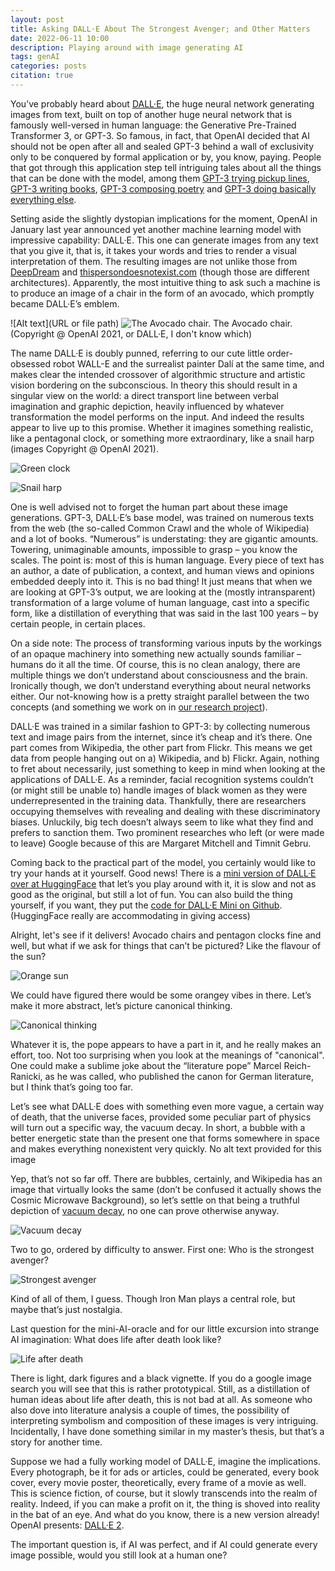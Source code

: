 ```yaml
---
layout: post
title: Asking DALL·E About The Strongest Avenger; and Other Matters
date: 2022-06-11 10:00
description: Playing around with image generating AI
tags: genAI
categories: posts
citation: true
---
```


You’ve probably heard about [DALL·E](https://openai.com/index/dall-e/), the huge neural network generating images from text, built on top of another huge neural network that is famously well-versed in human language: the Generative Pre-Trained Transformer 3, or GPT-3. So famous, in fact, that OpenAI decided that AI should not be open after all and sealed GPT-3 behind a wall of exclusivity only to be conquered by formal application or by, you know, paying. People that got through this application step tell intriguing tales about all the things that can be done with the model, among them [GPT-3 trying pickup lines](https://www.aiweirdness.com/gpt-3-tries-pickup-lines/), [GPT-3 writing books](https://medium.com/swlh/i-wrote-a-book-with-gpt-3-ai-in-24-hours-and-got-it-published-93cf3c96f120), [GPT-3 composing poetry](https://www.universityofcalifornia.edu/news/will-ai-write-next-great-american-novel) and [GPT-3 doing basically everything else](https://www.reddit.com/r/artificial/comments/icvypl/list_of_free_sitesprograms_that_are_powered_by/).

Setting aside the slightly dystopian implications for the moment, OpenAI in January last year announced yet another machine learning model with impressive capability: DALL·E. This one can generate images from any text that you give it, that is, it takes your words and tries to render a visual interpretation of them. The resulting images are not unlike those from [DeepDream](https://research.google/blog/inceptionism-going-deeper-into-neural-networks/) and  [thispersondoesnotexist.com](https://thispersondoesnotexist.com) (though those are different architectures). Apparently, the most intuitive thing to ask such a machine is to produce an image of a chair in the form of an avocado, which promptly became DALL·E’s emblem.

![Alt text](URL or file path)
![The Avocado chair.](https://media.licdn.com/dms/image/v2/D4E12AQFx77VQMTbmrw/article-inline_image-shrink_1500_2232/article-inline_image-shrink_1500_2232/0/1654948001240?e=1746057600&v=beta&t=7jHfjcAKMPzBJqjXKP9CDPOPlLLen0PGm_je73W7vlw)
The Avocado chair. (Copyright @  OpenAI 2021, or DALL·E, I don't know which)

The name DALL·E is doubly punned, referring to our cute little order-obsessed robot WALL-E and the surrealist painter Dalí at the same time, and makes clear the intended crossover of algorithmic structure and artistic vision bordering on the subconscious. In theory this should result in a singular view on the world: a direct transport line between verbal imagination and graphic depiction, heavily influenced by whatever transformation the model performs on the input. And indeed the results appear to live up to this promise. Whether it imagines something realistic, like a pentagonal clock, or something more extraordinary, like a snail harp (images Copyright @ OpenAI 2021).

![Green clock](https://media.licdn.com/dms/image/v2/D4E12AQFgiIhxKAZ2_w/article-inline_image-shrink_1500_2232/article-inline_image-shrink_1500_2232/0/1654948404491?e=1746057600&v=beta&t=vvgjKoFjcy56pCFxGF6iwfs7vC2DBbNPtdy3duNiutI)

![Snail harp](https://media.licdn.com/dms/image/v2/D4E12AQEAbSeLC_M0IA/article-inline_image-shrink_1500_2232/article-inline_image-shrink_1500_2232/0/1654948411676?e=1746057600&v=beta&t=FnIkQJfdVHQRyPU8Cy414VnuqxCLeMNCNqSfCNkivDc)

One is well advised not to forget the human part about these image generations. GPT-3, DALL·E’s base model, was trained on numerous texts from the web (the so-called Common Crawl and the whole of Wikipedia) and a lot of books. “Numerous” is understating: they are gigantic amounts. Towering, unimaginable amounts, impossible to grasp – you know the scales. The point is: most of this is human language. Every piece of text has an author, a date of publication, a context, and human views and opinions embedded deeply into it. This is no bad thing! It just means that when we are looking at GPT-3’s output, we are looking at the (mostly intransparent) transformation of a large volume of human language, cast into a specific form, like a distillation of everything that was said in the last 100 years – by certain people, in certain places. 

On a side note: The process of transforming various inputs by the workings of an opaque machinery into something new actually sounds familiar – humans do it all the time. Of course, this is no clean analogy, there are multiple things we don’t understand about consciousness and the brain. Ironically though, we don’t understand everything about neural networks either. Our not-knowing how is a pretty straight parallel between the two concepts (and something we work on in [our research project]([url](https://media.licdn.com/dms/image/v2/D4E12AQEAbSeLC_M0IA/article-inline_image-shrink_1500_2232/article-inline_image-shrink_1500_2232/0/1654948411676?e=1746057600&v=beta&t=FnIkQJfdVHQRyPU8Cy414VnuqxCLeMNCNqSfCNkivDc))). 

DALL·E was trained in a similar fashion to GPT-3: by collecting numerous text and image pairs from the internet, since it’s cheap and it’s there. One part comes from Wikipedia, the other part from Flickr. This means we get data from people hanging out on a) Wikipedia, and b) Flickr. Again, nothing to fret about necessarily, just something to keep in mind when looking at the applications of DALL·E. As a reminder, facial recognition systems couldn’t (or might still be unable to) handle images of black women as they were underrepresented in the training data. Thankfully, there are researchers occupying themselves with revealing and dealing with these discriminatory biases. Unluckily, big tech doesn’t always seem to like what they find and prefers to sanction them. Two prominent researches who left (or were made to leave) Google because of this are Margaret Mitchell and Timnit Gebru. 

Coming back to the practical part of the model, you certainly would like to try your hands at it yourself. Good news! There is a [mini version of DALL·E over at HuggingFace]([url](https://huggingface.co/spaces/dalle-mini/dalle-mini)) that let’s you play around with it, it is slow and not as good as the original, but still a lot of fun. You can also build the thing yourself, if you want, they put the [code for DALL·E Mini on Github]([url](https://github.com/borisdayma/dalle-mini)). (HuggingFace really are accommodating in giving access)

Alright, let's see if it delivers! Avocado chairs and pentagon clocks fine and well, but what if we ask for things that can’t be pictured? Like the flavour of the sun?

![Orange sun](https://media.licdn.com/dms/image/v2/D4E12AQEaZ5QTPObC9Q/article-inline_image-shrink_1000_1488/article-inline_image-shrink_1000_1488/0/1654948498706?e=1746057600&v=beta&t=KvuKN8-Nv-F2SDv8ci3234pgZEv9p4AI7y1CfC6T6Qk)

We could have figured there would be some orangey vibes in there. Let’s make it more abstract, let’s picture canonical thinking.

![Canonical thinking](https://media.licdn.com/dms/image/v2/D4E12AQE9VDzuTYqboA/article-inline_image-shrink_1000_1488/article-inline_image-shrink_1000_1488/0/1654948537650?e=1746057600&v=beta&t=SBIOEjWO5C435P0SoOY8J3xbzbYRW0gKiPDLcbj8Vdc)

Whatever it is, the pope appears to have a part in it, and he really makes an effort, too. Not too surprising when you look at the meanings of "canonical". One could make a sublime joke about the “literature pope” Marcel Reich-Ranicki, as he was called, who published the canon for German literature, but I think that’s going too far.

Let’s see what DALL·E does with something even more vague, a certain way of death, that the universe faces, provided some peculiar part of physics will turn out a specific way, the vacuum decay. In short, a bubble with a better energetic state than the present one that forms somewhere in space and makes everything nonexistent very quickly.
No alt text provided for this image

Yep, that’s not so far off. There are bubbles, certainly, and Wikipedia has an image that virtually looks the same (don’t be confused it actually shows the Cosmic Microwave Background), so let’s settle on that being a truthful depiction of [vacuum decay](https://en.wikipedia.org/wiki/False_vacuum), no one can prove otherwise anyway.

![Vacuum decay](https://media.licdn.com/dms/image/v2/D4E12AQHdzZeuWJLQDw/article-inline_image-shrink_1000_1488/article-inline_image-shrink_1000_1488/0/1654948611176?e=1746057600&v=beta&t=l_ULa2uxIoeUVQqO7cQrAIASSfF74X8ootfYOYb-njE)

Two to go, ordered by difficulty to answer. First one: Who is the strongest avenger?

![Strongest avenger](https://media.licdn.com/dms/image/v2/D4E12AQFVnFmFx6Q7QQ/article-inline_image-shrink_1000_1488/article-inline_image-shrink_1000_1488/0/1654948656402?e=1746057600&v=beta&t=LF_7TeiKS1MlFvgGdGRmPf7I7W3GH8q_s0qvaT68cB8)

Kind of all of them, I guess. Though Iron Man plays a central role, but maybe that’s just nostalgia.

Last question for the mini-AI-oracle and for our little excursion into strange AI imagination: What does life after death look like? 

![Life after death](https://media.licdn.com/dms/image/v2/D4E12AQGnK9TvkrPcUw/article-inline_image-shrink_1000_1488/article-inline_image-shrink_1000_1488/0/1654948682447?e=1746057600&v=beta&t=yYaNN5or6uMDKDCwWDnWrnmqxzTwsXkcGYyz20XgZiU)

There is light, dark figures and a black vignette. If you do a google image search you will see that this is rather prototypical. Still, as a distillation of human ideas about life after death, this is not bad at all. As someone who also dove into literature analysis a couple of times, the possibility of interpreting symbolism and composition of these images is very intriguing. Incidentally, I have done something similar in my master’s thesis, but that’s a story for another time.

Suppose we had a fully working model of DALL·E, imagine the implications. Every photograph, be it for ads or articles, could be generated, every book cover, every movie poster, theoretically, every frame of a movie as well. This is science fiction, of course, but it slowly transcends into the realm of reality. Indeed, if you can make a profit on it, the thing is shoved into reality in the bat of an eye. And what do you know, there is a new version already! OpenAI presents: [DALL·E 2](https://openai.com/index/dall-e-2/).

The important question is, if AI was perfect, and if AI could generate every image possible, would you still look at a human one? 
